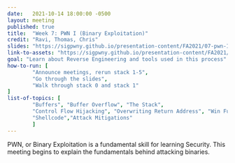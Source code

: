 ```yaml
---
date:   2021-10-14 18:00:00 -0500
layout: meeting
published: true
title:  "Week 7: PWN I (Binary Exploitation)"
credit: "Ravi, Thomas, Chris"
slides: "https://sigpwny.github.io/presentation-content/FA2021/07-pwn-I.pdf"
link-to-assets: "https://sigpwny.github.io/presentation-content/FA2021/0-pwn-I.pdf"
goal: "Learn about Reverse Engineering and tools used in this process"
how-to-run: [
        "Announce meetings, rerun stack 1-5",
        "Go through the slides",
        "Walk through stack 0 and stack 1"
]
list-of-topics: [
        "Buffers", "Buffer Overflow", "The Stack",
        "Control Flow Hijacking", "Overwriting Return Address", "Win Functions",
        "Shellcode","Attack Mitigations"
        ]
---
```


PWN, or Binary Exploitation is a fundamental skill for learning Security. This meeting begins to explain the fundamentals behind attacking binaries.